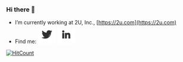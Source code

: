 ### Hi there :wave:

- I’m currently working at 2U, Inc., [https://2u.com](https://2u.com)
- Find me: <a href="https://twitter.com/serveroops" target="_blank"><img src="./twitter.png" width="10%" alt="Twitter"></a> <a href="https://www.linkedin.com/in/atrepca/" target="_blank"><img src="./linkedin.png" width="10%" alt="LinkedIn"></a>

[![HitCount](http://hits.dwyl.com/atrepca/atrepca.svg)](http://hits.dwyl.com/atrepca/atrepca)